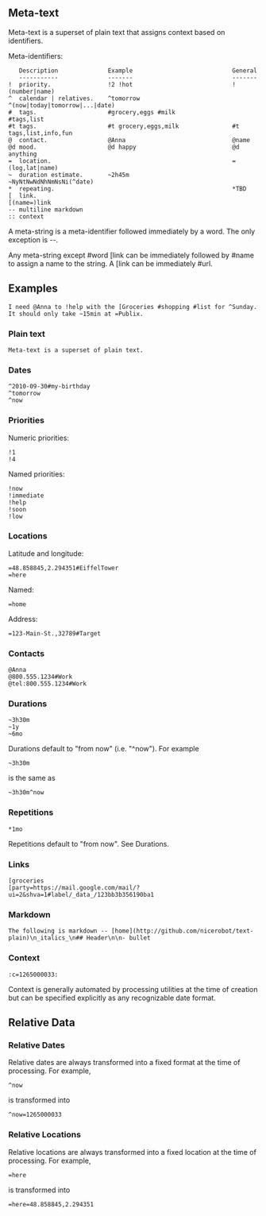 ## Meta-text

Meta-text is a superset of plain text that assigns context based on identifiers.

Meta-identifiers:

       Description              Example                            General
       -----------              -------                            -------
    !  priority.                !2 !hot                            !(number|name)
    ^  calendar | relatives.    ^tomorrow                          ^(now|today|tomorrow|...|date)
    #  tags.                    #grocery,eggs #milk                #tags,list
    #t tags.                    #t grocery,eggs,milk               #t tags,list,info,fun
    @  contact.                 @Anna                              @name
    @d mood.                    @d happy                           @d anything
    =  location.                                                   =(log,lat|name)
    ~  duration estimate.       ~2h45m                             ~NyNtNwNdNhNmNsNi(^date)
    *  repeating.                                                  *TBD
    [  link.                                                       [(name=)link
    -- multiline markdown
    :: context

A meta-string is a meta-identifier followed immediately by a word. The only exception is --.

Any meta-string except #word [link can be immediately followed by #name to assign a name to the string. A [link can be immediately #url.

## Examples

    I need @Anna to !help with the [Groceries #shopping #list for ^Sunday. It should only take ~15min at =Publix.

### Plain text

    Meta-text is a superset of plain text.

### Dates

    ^2010-09-30#my-birthday
    ^tomorrow
    ^now

### Priorities

Numeric priorities:

    !1
    !4

Named priorities:

    !now
    !immediate
    !help
    !soon
    !low

### Locations

Latitude and longitude:

    =48.858845,2.294351#EiffelTower
    =here

Named:

    =home

Address:

    =123-Main-St.,32789#Target

### Contacts

    @Anna
    @800.555.1234#Work
    @tel:800.555.1234#Work

### Durations

    ~3h30m
    ~1y
    ~6mo
    
Durations default to "from now" (i.e. "^now"). For example

    ~3h30m

is the same as

    ~3h30m^now

### Repetitions

    *1mo
    
Repetitions default to "from now". See Durations.

### Links

    [groceries
    [party=https://mail.google.com/mail/?ui=2&shva=1#label/_data_/123bb3b356190ba1

### Markdown

    The following is markdown -- [home](http://github.com/nicerobot/text-plain)\n_italics_\n## Header\n\n- bullet

### Context

    :c=1265000033:

Context is generally automated by processing utilities at the time of creation but can be specified explicitly as any recognizable date format.

## Relative Data

### Relative Dates

Relative dates are always transformed into a fixed format at the time of processing. For example,

    ^now
    
is transformed into

    ^now=1265000033

### Relative Locations

Relative locations are always transformed into a fixed location at the time of processing. For example,

    =here

is transformed into

    =here=48.858845,2.294351

